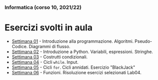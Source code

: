 ### Informatica (corso 10, 2021/22)
# Esercizi svolti in aula

- [Settimana 01](./Settimana01) - Introduzione alla programmazione. Algoritmi. Pseudo-Codice. Diagrammi di flusso.
- [Settimana 02](./Settimana02) - Introduzione a Python. Variabili, espressioni. Stringhe.
- [Settimana 03](./Settimana03) - Costrutti condizionali.
- [Settimana 04](./Settimana04) - Cicli `while`. Input.
- [Settimana 05](./Settimana05) - Cicli `for`. Cicli annidati. Esercizio "BlackJack"
- [Settimana 06](./Settimana06) - Funzioni. Risoluzione esercizi selezionati Lab04.

